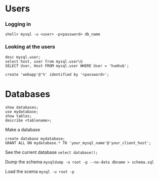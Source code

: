 # Users

### Logging in
```
shell> mysql -u <user> -p<password> db_name
```


### Looking at the users
```
desc mysql.user;
select host, user from mysql.user\G
SELECT User, Host FROM mysql.user WHERE User = 'humhub';

create 'webapp'@'%' identified by '<password>';
```

# Databases

```
show databases;
use mydatabase;
show tables;
describe <tablename>;
```

Make a database
```
create database mydatabase;
GRANT ALL ON mydatabase.* TO 'your_mysql_name'@'your_client_host';
```

See the current database
`select database();`

Dump the schema
`mysqldump -u root -p --no-data dbname > schema.sql`

Load the scema
`mysql -u root -p `
